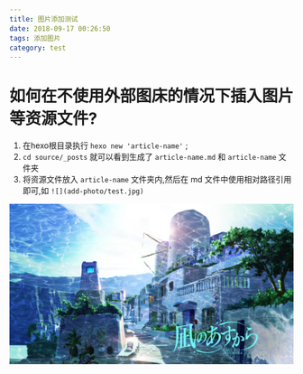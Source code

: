 ```yaml
---
title: 图片添加测试
date: 2018-09-17 00:26:50
tags: 添加图片
category: test
---
```


# 如何在不使用外部图床的情况下插入图片等资源文件?

1. 在hexo根目录执行 `hexo new 'article-name'` ;
2. `cd source/_posts` 就可以看到生成了 `article-name.md` 和 `article-name` 文件夹
3. 将资源文件放入 `article-name` 文件夹内,然后在 md 文件中使用相对路径引用即可,如
`![](add-photo/test.jpg)`

![](add-photo/test.jpg)
